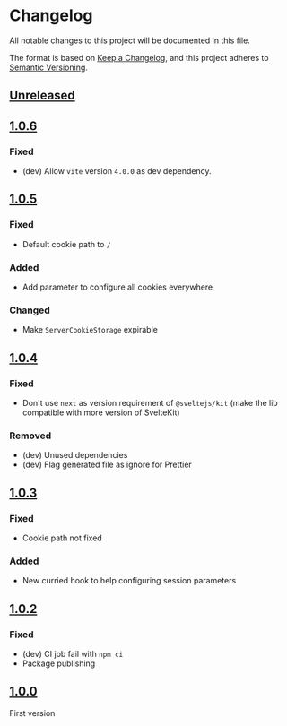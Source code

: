 # Changelog

All notable changes to this project will be documented in this file.

The format is based on [Keep a Changelog](https://keepachangelog.com/en/1.0.0/),
and this project adheres to [Semantic Versioning](https://semver.org/spec/v2.0.0.html).

## [Unreleased]

## [1.0.6]

### Fixed

- (dev) Allow `vite` version `4.0.0` as dev dependency.

## [1.0.5]

### Fixed

- Default cookie path to `/`

### Added

- Add parameter to configure all cookies everywhere

### Changed

- Make `ServerCookieStorage` expirable

## [1.0.4]

### Fixed

- Don't use `next` as version requirement of `@sveltejs/kit` (make the lib compatible with more version of SvelteKit)

### Removed

- (dev) Unused dependencies
- (dev) Flag generated file as ignore for Prettier

## [1.0.3]

### Fixed

- Cookie path not fixed

### Added

- New curried hook to help configuring session parameters

## [1.0.2]

### Fixed

- (dev) CI job fail with `npm ci`
- Package publishing

## [1.0.0]

First version

[unreleased]: https://github.com/MacFJA/sveltekit-session/compare/1.0.6...HEAD
[1.0.6]: https://github.com/MacFJA/sveltekit-session/releases/tag/1.0.6
[1.0.5]: https://github.com/MacFJA/sveltekit-session/releases/tag/1.0.5
[1.0.4]: https://github.com/MacFJA/sveltekit-session/releases/tag/1.0.4
[1.0.3]: https://github.com/MacFJA/sveltekit-session/releases/tag/1.0.3
[1.0.2]: https://github.com/MacFJA/sveltekit-session/releases/tag/1.0.2
[1.0.0]: https://github.com/MacFJA/sveltekit-session/releases/tag/1.0.0
